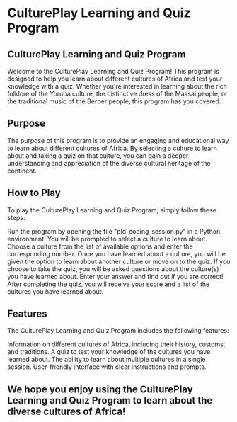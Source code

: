 # CulturePlay Learning and Quiz Program
## CulturePlay Learning and Quiz Program

Welcome to the CulturePlay Learning and Quiz Program! This program is designed to help you learn about different cultures of Africa and test your knowledge with a quiz. Whether you're interested in learning about the rich folklore of the Yoruba culture, the distinctive dress of the Maasai people, or the traditional music of the Berber people, this program has you covered.

## Purpose
The purpose of this program is to provide an engaging and educational way to learn about different cultures of Africa. By selecting a culture to learn about and taking a quiz on that culture, you can gain a deeper understanding and appreciation of the diverse cultural heritage of the continent.

## How to Play
To play the CulturePlay Learning and Quiz Program, simply follow these steps:

Run the program by opening the file "pld_coding_session.py" in a Python environment.
You will be prompted to select a culture to learn about. Choose a culture from the list of available options and enter the corresponding number.
Once you have learned about a culture, you will be given the option to learn about another culture or move on to the quiz.
If you choose to take the quiz, you will be asked questions about the culture(s) you have learned about. Enter your answer and find out if you are correct!
After completing the quiz, you will receive your score and a list of the cultures you have learned about.

## Features
The CulturePlay Learning and Quiz Program includes the following features:

Information on different cultures of Africa, including their history, customs, and traditions.
A quiz to test your knowledge of the cultures you have learned about.
The ability to learn about multiple cultures in a single session.
User-friendly interface with clear instructions and prompts.


## We hope you enjoy using the CulturePlay Learning and Quiz Program to learn about the diverse cultures of Africa!
